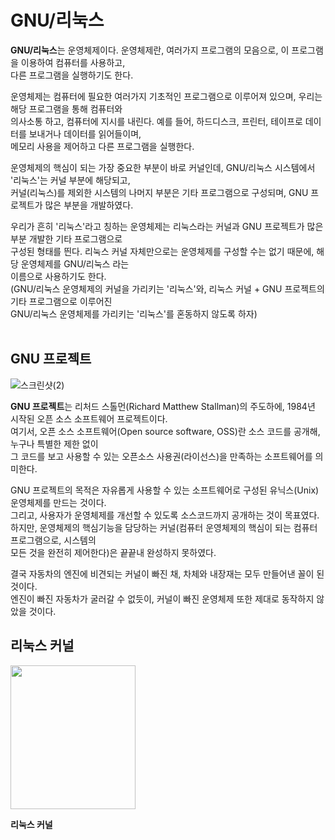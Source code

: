 # GNU/리눅스
**GNU/리눅스**는 운영체제이다. 운영체제란, 여러가지 프로그램의 모음으로, 이 프로그램을 이용하여 컴퓨터를 사용하고,<br>
다른 프로그램을 실행하기도 한다.<br>

운영체제는 컴퓨터에 필요한 여러가지 기초적인 프로그램으로 이루어져 있으며, 우리는 해당 프로그램을 통해 컴퓨터와<br>
의사소통 하고, 컴퓨터에 지시를 내린다. 예를 들어, 하드디스크, 프린터, 테이프로 데이터를 보내거나 데이터를 읽어들이며,<br>
메모리 사용을 제어하고 다른 프로그램을 실행한다. <br>

운영체제의 핵심이 되는 가장 중요한 부분이 바로 커널인데, GNU/리눅스 시스템에서 '리눅스'는 커널 부분에 해당되고,<br>
커널(리눅스)를 제외한 시스템의 나머지 부분은 기타 프로그램으로 구성되며, GNU 프로젝트가 많은 부분을 개발하였다.<br>

우리가 흔히 '리눅스'라고 칭하는 운영체제는 리눅스라는 커널과 GNU 프로젝트가 많은 부분 개발한 기타 프로그램으로<br>
구성된 형태를 띈다. 리눅스 커널 자체만으로는 운영체제를 구성할 수는 없기 때문에, 해당 운영체제를 GNU/리눅스 라는<br>
이름으로 사용하기도 한다.<br>
(GNU/리눅스 운영체제의 커널을 가리키는 '리눅스'와, 리눅스 커널 + GNU 프로젝트의 기타 프로그램으로 이루어진<br>
GNU/리눅스 운영체제를 가리키는 '리눅스'를 혼동하지 않도록 하자)<br>
<br>

## GNU 프로젝트
![스크린샷(2)](https://github.com/Yoonsik-2002/data-structure-study/assets/83572199/07f1b9e1-966a-440e-b8cd-2ccf188af167)<br>

**GNU 프로젝트**는 리처드 스톨먼(Richard Matthew Stallman)의 주도하에, 1984년 시작된 오픈 소스 소프트웨어 프로젝트이다.<br>
여기서, 오픈 소스 소프트웨어(Open source software, OSS)란 소스 코드를 공개해, 누구나 특별한 제한 없이<br>
그 코드를 보고 사용할 수 있는 오픈소스 사용권(라이선스)을 만족하는 소프트웨어를 의미한다.<br>

GNU 프로젝트의 목적은 자유롭게 사용할 수 있는 소프트웨어로 구성된 유닉스(Unix) 운영체제를 만드는 것이다.<br>
그리고, 사용자가 운영체제를 개선할 수 있도록 소스코드까지 공개하는 것이 목표였다. <br>
하지만, 운영체제의 핵심기능을 담당하는 커널(컴퓨터 운영체제의 핵심이 되는 컴퓨터 프로그램으로, 시스템의 <br>
모든 것을 완전히 제어한다)은 끝끝내 완성하지 못하였다.<br>

결국 자동차의 엔진에 비견되는 커널이 빠진 채, 차체와 내장재는 모두 만들어낸 꼴이 된 것이다.<br>
엔진이 빠진 자동차가 굴러갈 수 없듯이, 커널이 빠진 운영체제 또한 제대로 동작하지 않았을 것이다. <br>

## 리눅스 커널
<img src="https://github.com/Yoonsik-2002/data-structure-study/assets/83572199/26da21cb-3d0d-4b01-b398-7277d1884b1c" width="200" height="230"/><br>

**리눅스 커널** 


